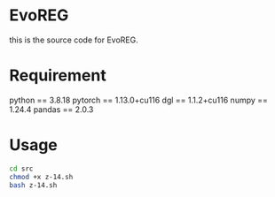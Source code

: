 # EvoREG
this is the source code for EvoREG.

# Requirement
python == 3.8.18
pytorch == 1.13.0+cu116
dgl == 1.1.2+cu116
numpy == 1.24.4
pandas == 2.0.3

# Usage
```bash
cd src
chmod +x z-14.sh
bash z-14.sh
```
